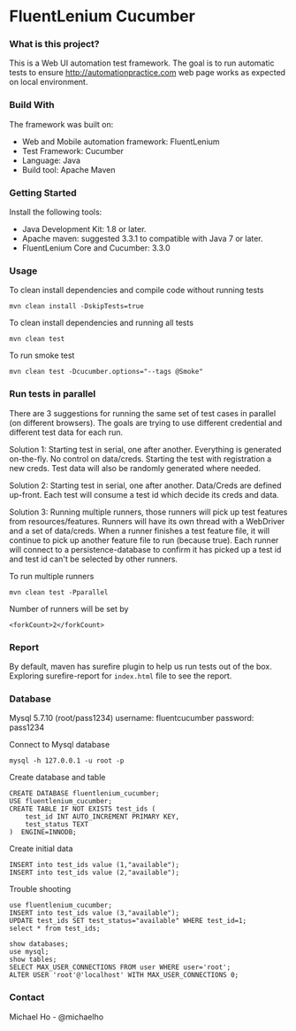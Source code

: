 # FluentLenium Cucumber


### What is this project?

This is a Web UI automation test framework. The goal is to run automatic tests to ensure http://automationpractice.com web page works as expected on local environment.

### Build With

The framework was built on:
- Web and Mobile automation framework: FluentLenium
- Test Framework: Cucumber
- Language: Java
- Build tool: Apache Maven

### Getting Started 

Install the following tools:
- Java Development Kit: 1.8 or later.
- Apache maven: suggested 3.3.1 to compatible with Java 7 or later.
- FluentLenium Core and Cucumber: 3.3.0

### Usage

To clean install dependencies and compile code without running tests
```
mvn clean install -DskipTests=true
```

To clean install dependencies and running all tests
```
mvn clean test
``` 

To run smoke test
```
mvn clean test -Dcucumber.options="--tags @Smoke"
```

### Run tests in parallel

There are 3 suggestions for running the same set of test cases in parallel (on different browsers). The goals are trying to use different credential and different test data for each run.

Solution 1: Starting test in serial, one after another. Everything is generated on-the-fly. No control on data/creds.
Starting the test with registration a new creds. Test data will also be randomly generated where needed.

Solution 2: Starting test in serial, one after another. Data/Creds are defined up-front. Each test will consume a test id which decide its creds and data.

Solution 3: Running multiple runners, those runners will pick up test features from resources/features. Runners will have its own thread with a WebDriver and a set of data/creds. When a runner finishes a test feature file, it will continue to pick up another feature file to run (because <reuseForks>true</reuseForks>). Each runner will connect to a persistence-database to confirm it has picked up a test id and test id can't be selected by other runners.

To run multiple runners
```
mvn clean test -Pparallel
```

Number of runners will be set by
```
<forkCount>2</forkCount>
```


### Report

By default, maven has surefire plugin to help us run tests out of the box. Exploring surefire-report for `index.html` file to see the report.

### Database
Mysql 5.7.10 (root/pass1234)
username: fluentcucumber
password: pass1234

Connect to Mysql database
```
mysql -h 127.0.0.1 -u root -p
```

Create database and table
```
CREATE DATABASE fluentlenium_cucumber;
USE fluentlenium_cucumber;
CREATE TABLE IF NOT EXISTS test_ids (
    test_id INT AUTO_INCREMENT PRIMARY KEY,
    test_status TEXT
)  ENGINE=INNODB;
```

Create initial data
```
INSERT into test_ids value (1,"available");
INSERT into test_ids value (2,"available");
```

Trouble shooting
```
use fluentlenium_cucumber;
INSERT into test_ids value (3,"available");
UPDATE test_ids SET test_status="available" WHERE test_id=1;
select * from test_ids;

show databases;
use mysql;
show tables;
SELECT MAX_USER_CONNECTIONS FROM user WHERE user='root';
ALTER USER 'root'@'localhost' WITH MAX_USER_CONNECTIONS 0;
```

### Contact

Michael Ho - @michaelho